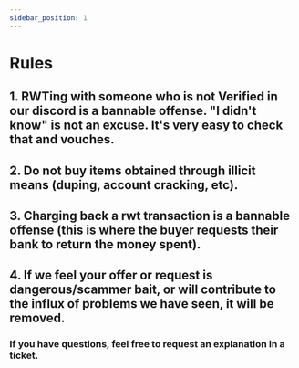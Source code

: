 ```yaml
---
sidebar_position: 1
---
```


# Rules


## 1. RWTing with someone who is not Verified in our discord is a bannable offense. "I didn't know" is not an excuse. It's very easy to check that and vouches. 

## 2. Do not buy items obtained through illicit means (duping, account cracking, etc).  

## 3. Charging back a rwt transaction is a bannable offense (this is where the buyer requests their bank to return the money spent). 

## 4. If we feel your offer or request is dangerous/scammer bait, or will contribute to the influx of problems we have seen, it will be removed.

### If you have questions, feel free to request an explanation in a ticket. 



